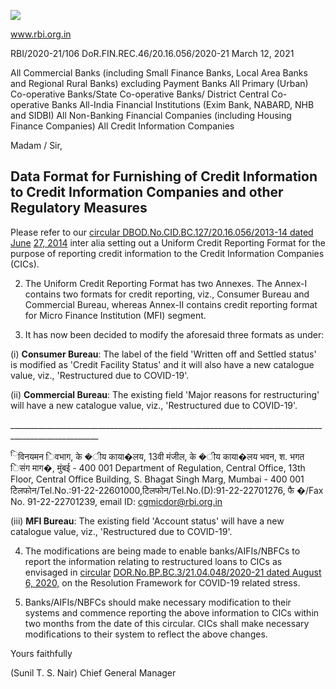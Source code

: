 ![](_page_0_Picture_0.jpeg)

www.rbi.org.in

RBI/2020-21/106 DoR.FIN.REC.46/20.16.056/2020-21 March 12, 2021

All Commercial Banks (including Small Finance Banks, Local Area Banks and Regional Rural Banks) excluding Payment Banks All Primary (Urban) Co-operative Banks/State Co-operative Banks/ District Central Co-operative Banks All-India Financial Institutions (Exim Bank, NABARD, NHB and SIDBI) All Non-Banking Financial Companies (including Housing Finance Companies) All Credit Information Companies

Madam / Sir,

## **Data Format for Furnishing of Credit Information to Credit Information Companies and other Regulatory Measures**

Please refer to our [circular DBOD.No.CID.BC.127/20.16.056/2013-14 dated June](https://rbi.org.in/Scripts/NotificationUser.aspx?Id=8968&Mode=0)  [27, 2014](https://rbi.org.in/Scripts/NotificationUser.aspx?Id=8968&Mode=0) inter alia setting out a Uniform Credit Reporting Format for the purpose of reporting credit information to the Credit Information Companies (CICs).

2. The Uniform Credit Reporting Format has two Annexes. The Annex-I contains two formats for credit reporting, viz., Consumer Bureau and Commercial Bureau, whereas Annex-II contains credit reporting format for Micro Finance Institution (MFI) segment.

3. It has now been decided to modify the aforesaid three formats as under:

(i) **Consumer Bureau**: The label of the field 'Written off and Settled status' is modified as 'Credit Facility Status' and it will also have a new catalogue value, viz., 'Restructured due to COVID-19'.

(ii) **Commercial Bureau**: The existing field 'Major reasons for restructuring' will have a new catalogue value, viz., 'Restructured due to COVID-19'.

\_\_\_\_\_\_\_\_\_\_\_\_\_\_\_\_\_\_\_\_\_\_\_\_\_\_\_\_\_\_\_\_\_\_\_\_\_\_\_\_\_\_\_\_\_\_\_\_\_\_\_\_\_\_\_\_\_\_\_\_\_\_\_\_\_\_\_\_\_\_\_\_\_\_\_\_\_\_\_\_\_\_\_\_\_\_\_\_\_\_\_\_\_\_\_\_\_\_\_\_

<sup>ि</sup>विनयमन िवभाग, के �ीय काया�लय, 13वी मंजील, के �ीय काया�लय भवन, श. भगत िसंग माग�, मुंबई - 400 001 Department of Regulation, Central Office, 13th Floor, Central Office Building, S. Bhagat Singh Marg, Mumbai - 400 001 टेिलफोन/Tel.No.:91-22-22601000,टेिलफोन/Tel.No.(D):91-22-22701276, फै �/Fax No. 91-22-22701239, email ID: [cgmicdor@rbi.org.in](mailto:cgmicdor@rbi.org.in)

(iii) **MFI Bureau**: The existing field 'Account status' will have a new catalogue value, viz., 'Restructured due to COVID-19'.

4. The modifications are being made to enable banks/AIFIs/NBFCs to report the information relating to restructured loans to CICs as envisaged in [circular](https://rbi.org.in/Scripts/NotificationUser.aspx?Id=11941&Mode=0)  [DOR.No.BP.BC.3/21.04.048/2020-21 dated August 6, 2020,](https://rbi.org.in/Scripts/NotificationUser.aspx?Id=11941&Mode=0) on the Resolution Framework for COVID-19 related stress.

5. Banks/AIFIs/NBFCs should make necessary modification to their systems and commence reporting the above information to CICs within two months from the date of this circular. CICs shall make necessary modifications to their system to reflect the above changes.

Yours faithfully

(Sunil T. S. Nair) Chief General Manager